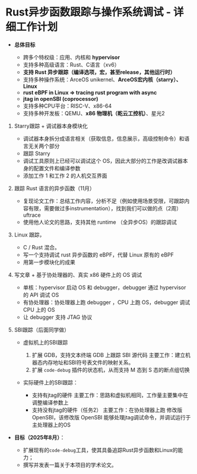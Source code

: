 # Rust异步函数跟踪与操作系统调试 - 详细工作计划

- **总体目标**

  - 跨多个特权级：应用、内核和 **hypervisor**
  - 支持多种高级语言：Rust、C语言（xv6）
  - **支持 Rust 异步跟踪（编译选项，宏，甚至release，其他运行时）**
  - 支持多种操作系统：ArceOS unikernel、**ArceOS宏内核（starry）、Linux**
  - **rust eBPF in Linux => tracing rust program with async**
  - **jtag in openSBI (coprocessor)**
  - 支持多种CPU平台：RISC-V、x86-64
  - 支持多种开发板：QEMU、**x86 物理机（乾云工控机）**、星光2

1) Starry跟踪 + 调试器本身模块化
    - 调试器本身拆分成语言相关（获取信息，信息展示，高级控制命令）和语言无关两个部分
    - 跟踪 Starry
    - 调试工具原则上已经可以调试这个 OS，因此大部分的工作是改调试器本身的配置文件和编译参数
    - 添加工作 1 和工作 2 的人机交互界面

2) 跟踪 Rust 语言的异步函数（11月）
    - 复现论文工作：总结工作内容，分析不足（例如使用场景受限，可跟踪内容有限，需要做过多instrumentation），找到我们可以做的点（2周） uftrace
    - 使用他人论文的思路，支持其他 runtime （全异步OS）的跟踪调试

3) Linux 跟踪，
    - C / Rust 混合。
    - 写一个支持调试 rust 异步函数的 eBPF，代替 Linux 原有的 eBPF
    - 用第一步模块化的成果

4) 写文章 + 基于协处理器的、真实 x86 硬件上的 OS 调试
    - 单核：hypervisor 启动 OS 和 debugger，debugger 通过 hypervisor 的 API 调试 OS
    - 有协处理器：协处理器上跑 debugger ，CPU 上跑 OS，debugger 调试 CPU 上的 OS
    - 让 debugger 支持 JTAG 协议

5) SBI跟踪（后面同学做）
    - 虚拟机上的SBI跟踪
      1. 扩展 GDB，支持文本终端 GDB 上跟踪 SBI 源代码 
        主要工作：建立机器态内存地址和SBI符号表文件的映射关系。
      2. 扩展 `code-debug` 插件的状态机，从而支持 M 态到 S 态的断点组切换

    - 实际硬件上的SBI跟踪：
      - 支持有jtag的硬件
        主要工作：思路和虚拟机相同，工作量主要集中在调整编译参数上
      - 支持没有jtag的硬件（任务2）
        主要工作：在协处理器上跑 修改版 OpenSBI，该修改版 OpenSBI 能够处理jtag调试命令，并调试运行于主处理器上的OS

- **目标（2025年8月）**：

  - 扩展现有的`code-debug`工具，使其具备追踪Rust异步函数和Linux的能力；
  - 撰写并发表一篇关于本项目的学术论文。

